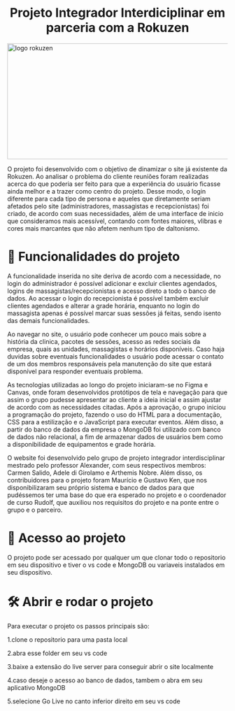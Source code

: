 <h1 align="center"> Projeto Integrador Interdiciplinar em parceria com a Rokuzen </h1> 
<img width="666" height="265" margin-left=100px alt="logo rokuzen" src="https://github.com/user-attachments/assets/a95c3c8c-3e6c-43f9-8112-a9875070126a" />

O projeto foi desenvolvido com o objetivo de dinamizar o site já existente da Rokuzen. Ao analisar o problema do cliente reuniões foram realizadas acerca do que poderia ser feito para que a experiência do usuário ficasse ainda melhor e a trazer como centro do projeto. Desse modo, o login diferente para cada tipo de persona e aqueles que diretamente seriam afetados pelo site (administradores, massagistas e recepcionistas) foi criado, de acordo com suas necessidades, além de uma interface de inicio que consideramos mais acessível, contando com fontes maiores, vlibras e cores mais marcantes que não afetem nenhum tipo de daltonismo.

# 🔨 Funcionalidades do projeto

A funcionalidade inserida no site deriva de acordo com a necessidade, no login do administrador é possível adicionar e excluir clientes agendados, logins de massagistas/recepcionistas e acesso direto a todo o banco de dados. Ao acessar o login do recepcionista é possível também excluir clientes agendados e alterar a grade horária, enquanto no login do massagista apenas é possível marcar suas sessões já feitas, sendo isento das demais funcionalidades.

Ao navegar no site, o usuário pode conhecer um pouco mais sobre a história da clinica, pacotes de sessões, acesso as redes sociais da empresa, quais as unidades, massagistas e horários disponíveis. Caso haja duvidas sobre eventuais funcionalidades o usuário pode acessar o contato de um dos membros responsáveis pela manutenção do site que estará disponível para responder eventuais problema.

As tecnologias utilizadas ao longo do projeto iniciaram-se no Figma e Canvas, onde foram desenvolvidos protótipos de tela e navegação para que assim o grupo pudesse apresentar ao cliente a ideia inicial e assim ajustar de acordo com as necessidades citadas. Após a aprovação, o grupo iniciou a programação do projeto, fazendo o uso do HTML para a documentação, CSS para a estilização e o JavaScript para executar eventos. Além disso, a partir do banco de dados da empresa o MongoDB foi utilizado com banco de dados não relacional, a fim de armazenar dados de usuários bem como a disponibilidade de equipamentos e grade horária.

O website foi desenvolvido pelo grupo de projeto integrador interdisciplinar mestrado pelo professor Alexander, com seus respectivos membros: Carmen Salido, Adele di Girolamo e Arthemis Nobre. Além disso, os contribuidores para o projeto foram Maurício e Gustavo Ken, que nos disponibilizaram seu próprio sistema e banco de dados para que pudéssemos ter uma base do que era esperado no projeto e o coordenador de curso Rudolf, que auxiliou nos requisitos do projeto e na ponte entre o grupo e o parceiro.


# 📁 Acesso ao projeto

O projeto pode ser acessado por qualquer um que clonar todo o repositorio em seu dispositivo e tiver o vs code e MongoDB ou variaveis instalados em seu dispositivo.

# 🛠️ Abrir e rodar o projeto

Para executar o projeto os passos principais são:

1.clone o repositorio para uma pasta local

2.abra esse folder em seu vs code

3.baixe a extensão do live server para conseguir abrir o site localmente

4.caso deseje o acesso ao banco de dados, tambem o abra em seu aplicativo MongoDB

5.selecione Go Live no canto inferior direito em seu vs code
